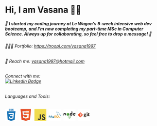 # Hi, I am Vasana 👋🏽

##### 🚀 I started my coding journey at Le Wagon's 9-week intensive web dev bootcamp, and I'm now completing my part-time MSc in Computer Science. Always up for collaborating, so feel free to drop a message! 🌟

###### 👩🏽‍💻 Portfolio: https://troopl.com/vasana1997

###### 📧 Reach me: vasana1997@hotmail.com

###### Connect with me: <div id="badges"> <a href="www.linkedin.com/in/vasana-attanayake"> <img src="https://img.shields.io/badge/LinkedIn-blue?style=for-the badge&logo=linkedin&logoColor=white" alt="LinkedIn Badge"/> </a>
  
###### Languages and Tools:
<div>
  <img src="https://github.com/devicons/devicon/blob/master/icons/css3/css3-plain-wordmark.svg"  title="CSS3" alt="CSS" width="40" height="40"/>&nbsp;
  <img src="https://github.com/devicons/devicon/blob/master/icons/html5/html5-original.svg" title="HTML5" alt="HTML" width="40" height="40"/>&nbsp;
  <img src="https://github.com/devicons/devicon/blob/master/icons/javascript/javascript-original.svg" title="JavaScript" alt="JavaScript" width="40" height="40"/>&nbsp;
  <img src="https://github.com/devicons/devicon/blob/master/icons/mysql/mysql-original-wordmark.svg" title="MySQL"  alt="MySQL" width="40" height="40"/>&nbsp;
  <img src="https://github.com/devicons/devicon/blob/master/icons/nodejs/nodejs-original-wordmark.svg" title="NodeJS" alt="NodeJS" width="40" height="40"/>&nbsp;
  <img src="https://github.com/devicons/devicon/blob/master/icons/git/git-original-wordmark.svg" title="Git" **alt="Git" width="40" height="40"/>
</div>
<!--
**Vas2244/Vas2244** is a ✨ _special_ ✨ repository because its `README.md` (this file) appears on your GitHub profile.

